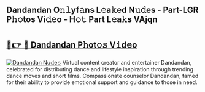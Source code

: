 ## Dandandan O𝚗𝚕yf𝚊ns L𝚎a𝚔ed N𝚞𝚍es - Part-LGR P𝚑𝚘tos Vi𝚍𝚎o - H𝚘𝚝 Part L𝚎a𝚔s VAjqn

# <h2><a href="http://kfdl4x.oniu.top/?m=Dandandan">🔗👉 🔴 Dandandan P𝚑ot𝚘𝚜 V𝚒d𝚎o</a></h2>

[![Dandandan Nu𝚍e𝚜](https://i.imgur.com/0qMVB7G.gif)](http://kfdl4x.oniu.top/?m=Dandandan)
Virtual content creator and entertainer Dandandan, celebrated for distributing dance and lifestyle inspiration through trending dance moves and short films. Compassionate counselor Dandandan, famed for their ability to provide emotional support and guidance to those in need.  

